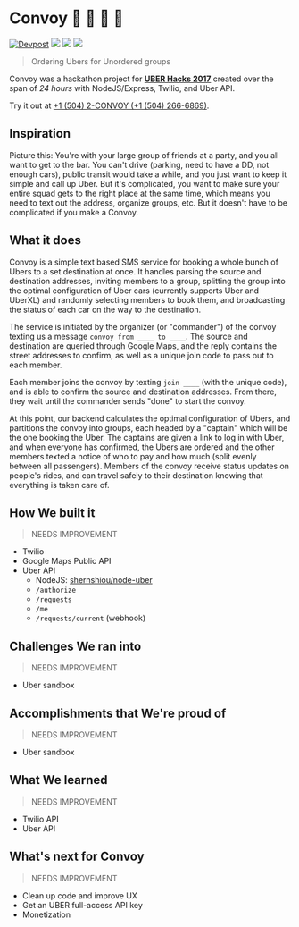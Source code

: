 # Convoy :blue_car: :car: :car: :car:

[![Devpost](https://img.shields.io/badge/devpost-UBER%20Hacks-lightgrey.svg)](https://devpost.com/software/convoy-q5l9k4)
![](https://img.shields.io/badge/hosted-Linode-green.svg)
![](https://img.shields.io/badge/backend-Express-brightgreen.svg)
![](https://img.shields.io/badge/frontend-Twilio-red.svg)

> Ordering Ubers for Unordered groups

Convoy was a hackathon project for **[UBER Hacks 2017](http://careersinfo.uber.com/03-03-17-uberhacks.html)** created over the span of *24 hours* with NodeJS/Express, Twilio, and Uber API.

Try it out at [+1 (504) 2-CONVOY (+1 (504) 266-6869)](tel://5042266869).

## Inspiration

Picture this: You're with your large group of friends at a party, and you all want to get to the bar. You can't drive (parking, need to have a DD, not enough cars), public transit would take a while, and you just want to keep it simple and call up Uber. But it's complicated, you want to make sure your entire squad gets to the right place at the same time, which means you need to text out the address, organize groups, etc. But it doesn't have to be complicated if you make a Convoy.

## What it does

Convoy is a simple text based SMS service for booking a whole bunch of Ubers to a set destination at once. It handles parsing the source and destination addresses, inviting members to a group, splitting the group into the optimal configuration of Uber cars (currently supports Uber and UberXL) and randomly selecting members to book them, and broadcasting the status of each car on the way to the destination.

The service is initiated by the organizer (or "commander") of the convoy texting us a message `convoy from ____ to ____`. The source and destination are queried through Google Maps, and the reply contains the street addresses to confirm, as well as a unique join code to pass out to each member.

Each member joins the convoy by texting `join ____` (with the unique code), and is able to confirm the source and destination addresses. From there, they wait until the commander sends "done" to start the convoy.

At this point, our backend calculates the optimal configuration of Ubers, and partitions the convoy into groups, each headed by a "captain" which will be the one booking the Uber. The captains are given a link to log in with Uber, and when everyone has confirmed, the Ubers are ordered and the other members texted a notice of who to pay and how much (split evenly between all passengers). Members of the convoy receive status updates on people's rides, and can travel safely to their destination knowing that everything is taken care of.

## How We built it

> NEEDS IMPROVEMENT

- Twilio
- Google Maps Public API
- Uber API
    - NodeJS: [shernshiou/node-uber](https://github.com/shernshiou/node-uber)
    - `/authorize`
    -  `/requests`
    - `/me`
    - `/requests/current` (webhook)

## Challenges We ran into

> NEEDS IMPROVEMENT

- Uber sandbox

## Accomplishments that We're proud of

> NEEDS IMPROVEMENT

- Uber sandbox

## What We learned

> NEEDS IMPROVEMENT

- Twilio API
- Uber API

## What's next for Convoy

> NEEDS IMPROVEMENT

- Clean up code and improve UX
- Get an UBER full-access API key
- Monetization
